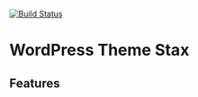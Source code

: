 [![Build Status](https://travis-ci.com/hackasassets/stax-theme.svg?branch=master)](https://travis-ci.com/hackasassets/stax-theme)

# WordPress Theme Stax

## Features
